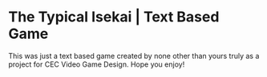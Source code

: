# The Typical Isekai | Text Based Game
 
This was just a text based game created by none other than yours truly as a project for CEC Video Game Design.
Hope you enjoy!
